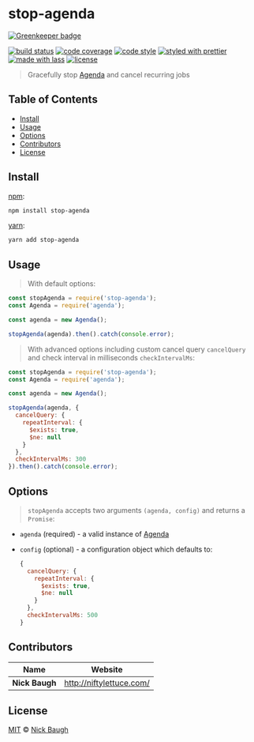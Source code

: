 # stop-agenda

[![Greenkeeper badge](https://badges.greenkeeper.io/ladjs/stop-agenda.svg)](https://greenkeeper.io/)

[![build status](https://img.shields.io/travis/ladjs/stop-agenda.svg)](https://travis-ci.org/ladjs/stop-agenda)
[![code coverage](https://img.shields.io/codecov/c/github/ladjs/stop-agenda.svg)](https://codecov.io/gh/ladjs/stop-agenda)
[![code style](https://img.shields.io/badge/code_style-XO-5ed9c7.svg)](https://github.com/sindresorhus/xo)
[![styled with prettier](https://img.shields.io/badge/styled_with-prettier-ff69b4.svg)](https://github.com/prettier/prettier)
[![made with lass](https://img.shields.io/badge/made_with-lass-95CC28.svg)](https://lass.js.org)
[![license](https://img.shields.io/github/license/ladjs/stop-agenda.svg)](<>)

> Gracefully stop [Agenda][] and cancel recurring jobs


## Table of Contents

* [Install](#install)
* [Usage](#usage)
* [Options](#options)
* [Contributors](#contributors)
* [License](#license)


## Install

[npm][]:

```sh
npm install stop-agenda
```

[yarn][]:

```sh
yarn add stop-agenda
```


## Usage

> With default options:

```js
const stopAgenda = require('stop-agenda');
const Agenda = require('agenda');

const agenda = new Agenda();

stopAgenda(agenda).then().catch(console.error);
```

> With advanced options including custom cancel query `cancelQuery` and check interval in milliseconds `checkIntervalMs`:

```js
const stopAgenda = require('stop-agenda');
const Agenda = require('agenda');

const agenda = new Agenda();

stopAgenda(agenda, {
  cancelQuery: {
    repeatInterval: {
      $exists: true,
      $ne: null
    }
  },
  checkIntervalMs: 300
}).then().catch(console.error);
```


## Options

> `stopAgenda` accepts two arguments `(agenda, config)` and returns a `Promise`:

* `agenda` (required) - a valid instance of [Agenda][]
* `config` (optional) - a configuration object which defaults to:

  ```js
  {
    cancelQuery: {
      repeatInterval: {
        $exists: true,
        $ne: null
      }
    },
    checkIntervalMs: 500
  }
  ```


## Contributors

| Name           | Website                    |
| -------------- | -------------------------- |
| **Nick Baugh** | <http://niftylettuce.com/> |


## License

[MIT](LICENSE) © [Nick Baugh](http://niftylettuce.com/)


## 

[npm]: https://www.npmjs.com/

[yarn]: https://yarnpkg.com/

[agenda]: https://github.com/agenda/agenda
